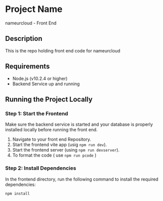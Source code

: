 # Project Name

nameurcloud - Front End

## Description

This is the repo holding front end code for nameurcloud

## Requirements

- Node.js (v10.2.4 or higher)
- Backend Service up and running 

## Running the Project Locally

### Step 1: Start the Frontend

Make sure the backend service is started and your database is properly installed locally before running the front end.

1. Navigate to your front end Repository.
2. Start the frontend vite app (usig `npm run dev`).
3. Start the frontend server (using `npm run devserver`).
3. To format the code ( use `npm run pcode` )

### Step 2: Install Dependencies

In the frontend directory, run the following command to install the required dependencies:

```bash
npm install
```
